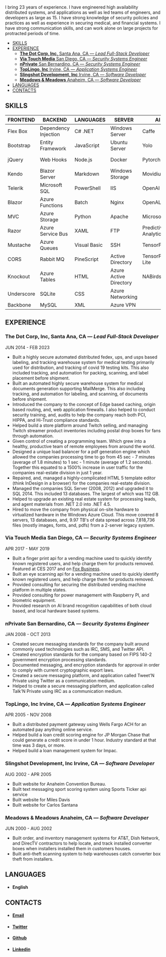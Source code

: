 <p>
I bring 23 years of experience. I have engineered high availability distributed systems, and applications as well as led teams of engineers, and developers as large as 15. I have strong knowledge of security policies and practices as well as experience in securing medical, and financial systems. I have strong communication skills, and can work alone on large projects for protracted periods of time.
</p>

- [SKILLS](#skills)
- [EXPERIENCE](#experience)
    - [**The Dot Corp, Inc,** Santa Ana, CA — *Lead Full-Stack Developer*](#the-dot-corp-inc-santa-ana-ca--lead-full-stack-developer)
    - [**Via Touch Media** San Diego, CA — *Security Systems Engineer*](#via-touch-media-san-diego-ca--security-systems-engineer)
    - [**nPrivate** San Bernardino, CA — *Security Systems Engineer*](#nprivate-san-bernardino-ca--security-systems-engineer)
    - [**TopLingo, Inc** Irvine, CA — *Application Systems Engineer*](#toplingo-inc-irvine-ca--application-systems-engineer)
    - [**Slingshot Development, Inc** Irvine, CA — *Software Developer*](#slingshot-development-inc-irvine-ca--software-developer)
    - [**Meadows & Meadows** Anaheim, CA — *Software Developer*](#meadows--meadows-anaheim-ca--software-developer)
- [LANGUAGES](#languages)
- [CONTACTS](#contacts)

## SKILLS

| FRONTEND    | BACKEND               | LANGUAGES     | SERVER                    | AI                      | DEVOPS
| ----------- | -----------           | -----------   | -----------               | -----------             | ----------
| Flex Box    | Dependency Injection  | C# .NET       | Windows Server            | Caffe                   | Github
| Bootstrap   | Entity Framework      | JavaScript    | Ubuntu Server             | Yolo                    | Github Actions
| jQuery      | Web Hooks             | Node.js       | Docker                    | Pytorch                 | Azure DevOps
| Kendo       | Blazor Server         | Markdown      | Windows Storage           | Movidius                | TFS
| Telerik     | Microsoft SQL         | PowerShell    | IIS                       | OpenAI                  | Git
| Blazor      | Azure Functions       | Batch         | Nginx                     | OpenALPR                | Svn
| MVC         | Azure Storage         | Python        | Apache                    | Microsoft.ML            | Cvs
| Razor       | Azure Service Bus     | XAML          | FTP                       | Predictive Analytics    | VSS
| Mustache    | Azure Queues          | Visual Basic  | SSH                       | TensorFlow              |
| CORS        | Rabbit MQ             | PineScript    | Active Directory          | TensorFlow Lite         |
| Knockout    | Azure Tables          | HTML          | Azure Active Directory    | NABirds                 |
| Underscore  | SQLite                | CSS           | Azure Networking          |                         |
| Backbone    | MySQL                 | XML           | Azure VPN                 |                         |

## EXPERIENCE

### **The Dot Corp, Inc,** Santa Ana, CA — *Lead Full-Stack Developer*
JUN 2014 - FEB 2023

* Built a highly secure automated distributed fedex, ups, and usps based labeling, and tracking warehouse system for medical testing primarily used for distribution, and tracking of covid 19 testing kits. This also included tracking, and automation for packing, scanning, and label placement before shipment.
* Built an automated highly secure warehouse system for medical documents generation supporting MailMerge. This also including tracking, and automation for labeling, and scanning, of documents before shipment.
* Introduced the company to the concept of Edge based caching, origin based routing, and, web application firewalls. I also helped to conduct security training, and, audits to help the company reach both PCI, HIPPA, and Hi-Trust compliance standards.
* Helped build a store platform around Twitch selling, and managing Twitch streamer product inventories including postal drop boxes for fans through automation.
* Given control of creating a programming team. Which grew into a healthy, productive team of remote employees from around the world.
* Designed a unique load balancer for a pdf generation engine which allowed the companies processing time to go from 45 sec - 7 minutes (average of 1.8 minutes) to 1 sec - 1 minute (average of 1.2 seconds). Together this equated to a 1500% increase in user traffic for the companies real-estate division in just 1 year.
* Repaired, and, managed a highly-complicated HTML 5 template editor (think InDesign in a browser) for the companies real-estate division.
* Managed the companies SQL Server (2008, 2012) and upgraded it to SQL 2014. This included 13 databases. The largest of which was 112 GB.
* Helped to upgrade an existing real estate system for processing leads, and agent materials from .NET 2.0 into .NET 4.5.
* Hired to move the company from physical on-site hardware to virtualized hardware in the Windows Azure Cloud. This move covered 8 servers, 13 databases, and, 9.97 TB's of data spread across 7,818,736 files (mostly images, fonts, and, pdfs) from a 2-server legacy system.

### **Via Touch Media** San Diego, CA — *Security Systems Engineer*
APR 2017 - MAY 2019

* Built a finger print api for a vending machine used to quickly identify known registered users, and help charge them for products removed. Featured at CES 2017 and on [Fox Business](https://video.foxbusiness.com/v/5668531461001#sp=show-clips).
* Built an eye scanning api for a vending machine used to quickly identify known registered users, and help charge them for products removed.
* Provided consulting for securing the distributed vending machine platform in multiple states.
* Provided consulting for  power management with Raspberry PI, and biometric equipment.
* Provided research on AI brand recognition capabilities of both cloud based, and local hardware based systems.

### **nPrivate** San Bernardino, CA — *Security Systems Engineer*
JAN 2008 - OCT 2013

* Created secure messaging standards for the company built around commonly used technologies such as IRC, SMS, and Twitter API.
* Created encryption standards for the company based on FIPS 140-2 government encryption processing standards.
* Documented messaging, and encryption standards for approval in order to comply with current cryptographic export laws.
* Created a secure messaging platform, and application called Tweet'N Private using Twitter as a communication medium.
* Helped to create a secure messaging platform, and application called Talk'N Private using IRC as a communication medium.

### **TopLingo, Inc** Irvine, CA — *Application Systems Engineer*
APR 2005 - NOV 2008

* Built a distributed payment gateway using Wells Fargo ACH for an automated pay anything online service.
* Helped build a loan credit scoring engine for JP Morgan Chase that could generate a credit score in under 1 hour. Industry standard at that time was 3 days, or more.
* Helped build a loan management system for Impac.

### **Slingshot Development, Inc** Irvine, CA — *Software Developer*
AUG 2002 - APR 2005

* Built website for Anaheim Convention Bureau.
* Built text messaging sport scoring system using Sports Ticker api service
* Built website for Miles Davis
* Built website for Carlos Santana

### **Meadows & Meadows** Anaheim, CA — *Software Developer*
JUN 2000 - AUG 2002

* Built order, and inventory management systems for AT&T, Dish Network, and DirecTV contractors to help locate, and track installed converter boxes when installers installed them in customers houses.
* Built anti-theft scanning system to help warehouses catch converter box theft from installers.

## LANGUAGES

* #### English

## CONTACTS

* #### [Email](mailto:timothy@timothymeadows.com)
* #### [Twitter](https://twitter.com/birdgineer)
* #### [Github](https://github.com/TimothyMeadows)
* #### [Linkedin](https://www.linkedin.com/in/timothydmeadowsii/)
